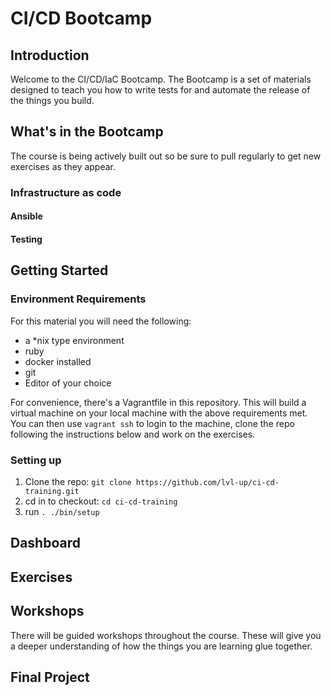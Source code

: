 # CI/CD Bootcamp
## Introduction
Welcome to the CI/CD/IaC Bootcamp. The Bootcamp is a set of materials designed to teach you how to write tests for and automate the release of the things you build.

## What's in the Bootcamp
The course is being actively built out so be sure to pull regularly to get new exercises as they appear.
### Infrastructure as code
#### Ansible
#### Testing
## Getting Started
### Environment Requirements
For this material you will need the following: 
 - a *nix type environment
 - ruby
 - docker installed
 - git
 - Editor of your choice

For convenience, there's a Vagrantfile in this repository. This will build a virtual machine on your local machine with the above requirements met. You can then use `vagrant ssh` to login to the machine, clone the repo following the instructions below and work on the exercises. 
 
### Setting up 
1. Clone the repo: `git clone https://github.com/lvl-up/ci-cd-training.git`
2. cd in to checkout: `cd ci-cd-training`
3. run `. ./bin/setup`

###
## Dashboard
## Exercises
## Workshops
There will be guided workshops throughout the course. These will give you a deeper understanding of how the things you are learning glue together.
## Final Project 
